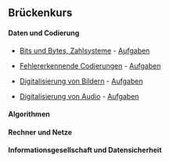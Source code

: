 ## Brückenkurs

#### Daten und Codierung

- [Bits und Bytes, Zahlsysteme](./BitsUndBytes/bitsUndbytes.ipynb) - [Aufgaben](./BitsUndBytes/bitsUndbytesAufgaben.ipynb)

- [Fehlererkennende Codierungen](./Codierungen/codierungen.ipynb) - [Aufgaben](./Codierungen/codierungen_aufgaben.ipynb)

- [Digitalisierung von Bildern](./Digitalisierung_Bilder/digi_bild.ipynb) - [Aufgaben](./Digitalisierung_Bilder/digi_bild_aufgaben.ipynb)

- [Digitalisierung von Audio](./Digitalisierung_Audio/digi_audio.ipynb) - [Aufgaben](./Digitalisierung_Audio/digi_audio_aufgaben.ipynb)


#### Algorithmen


#### Rechner und Netze


#### Informationsgesellschaft und Datensicherheit